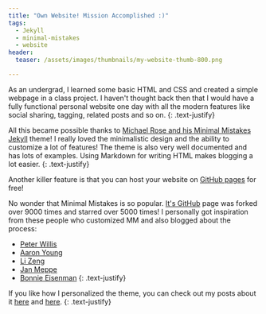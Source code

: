 ```yaml
---
title: "Own Website! Mission Accomplished :)"
tags:
  - Jekyll
  - minimal-mistakes
  - website
header:
  teaser: /assets/images/thumbnails/my-website-thumb-800.png

---
```


As an undergrad, I learned some basic HTML and CSS and created a simple webpage in a class project. I haven't thought back then that I would have a fully functional personal website one day with all the modern features like social sharing, tagging, related posts and so on. 
{: .text-justify}

All this became possible thanks to [Michael Rose and his Minimal Mistakes](https://mmistakes.github.io/minimal-mistakes/about/) [Jekyll](https://jekyllrb.com) theme! I really loved the minimalistic design and the ability to customize a lot of features! The theme is also very well documented and has lots of examples. Using Markdown for writing HTML makes blogging a lot easier. 
{: .text-justify}

Another killer feature is that you can host your website on [GitHub pages](https://pages.github.com) for free! 

No wonder that Minimal Mistakes is so popular. [It's GitHub](https://github.com/mmistakes/minimal-mistakes) page was forked over 9000 times and starred over 5000 times! I personally got inspiration from these people who customized MM and also blogged about the process:
  - [Peter Willis](http://www.pwills.com)
  - [Aaron Young](https://web.eecs.utk.edu/~ayoung48/blog/#)
  - [Li Zeng](https://zenglix.github.io/)
  - [Jan Meppe](https://www.janmeppe.com/)
  - [Bonnie Eisenman](https://blog.bonnieeisenman.com/)
{: .text-justify}

If you like how I personalized the theme, you can check out my posts about it [here](../Personal-website-with-Minimal-Mistakes-Jekyll-Theme-HOWTO-Part-I) and [here](../Personal-website-with-Minimal-Mistakes-Jekyll-Theme-HOWTO-Part-II).
{: .text-justify}